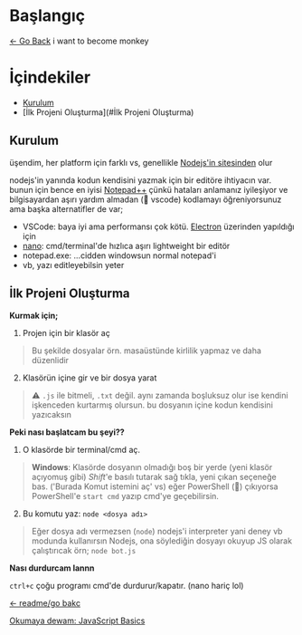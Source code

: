 # Başlangıç

[← Go Back](./README.md) i want to become monkey

İçindekiler
===========
- [Kurulum](#Kurulum)
- [İlk Projeni Oluşturma](#İlk Projeni Oluşturma)



## Kurulum

üşendim, her platform için farklı vs, genellikle [Nodejs'in sitesinden](https://nodejs.org) olur

nodejs'in yanında kodun kendisini yazmak için bir editöre ihtiyacın var.
bunun için bence en iyisi [Notepad++](https://notepad-plus-plus.org/downloads/) çünkü hataları anlamanız iyileşiyor ve bilgisayardan aşırı yardım almadan (😤 vscode) kodlamayı öğreniyorsunuz
ama başka alternatifler de var;
- VSCode: baya iyi ama performansı çok kötü. [Electron](./404.md) üzerinden yapıldığı için
- [nano](https://www.nano-editor.org/download.php): cmd/terminal'de hızlıca aşırı lightweight bir editör
- notepad.exe: ...cidden windowsun normal notepad'i
- vb, yazı editleyebilsin yeter

## İlk Projeni Oluşturma

**Kurmak için;**

1. Projen için bir klasör aç

> Bu şekilde dosyalar örn. masaüstünde kirlilik yapmaz ve daha düzenlidir

2. Klasörün içine gir ve bir dosya yarat

> ⚠️ `.js` ile bitmeli, `.txt` değil. aynı zamanda boşluksuz olur ise kendini işkenceden kurtarmış olursun.
> bu dosyanın içine kodun kendisini yazıcaksın

**Peki nası başlatcam bu şeyi??**

1. O klasörde bir terminal/cmd aç.

> **Windows**: Klasörde dosyanın olmadığı boş bir yerde (yeni klasör açıyomuş gibi)
> *Shift*'e basılı tutarak sağ tıkla, yeni çıkan seçeneğe bas. ('Burada Komut istemini aç' vs)
> eğer PowerShell (🤢) çıkıyorsa PowerShell'e `start cmd` yazıp cmd'ye geçebilirsin.

2. Bu komutu yaz: `node <dosya adı>`

> Eğer dosya adı vermezsen (`node`) nodejs'i interpreter yani deney vb modunda kullanırsın
> Nodejs, ona söylediğin dosyayı okuyup JS olarak çalıştırıcak
> örn; `node bot.js`

**Nası durdurcam lannn**

`ctrl+c` çoğu programı cmd'de durdurur/kapatır.
(nano hariç lol)

[← readme/go bakc](./README.md)

[Okumaya dewam: JavaScript Basics](./Basics.md)
